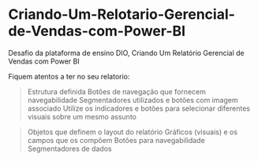 # Criando-Um-Relotario-Gerencial-de-Vendas-com-Power-BI

Desafio da plataforma de ensino DIO, Criando Um Relatório Gerencial de Vendas com Power BI

Fiquem atentos a ter no seu relatorio: 

>Estrutura definida 
>Botões de navegação que fornecem navegabilidade 
>Segmentadores utilizados e botões com imagem associado 
>Utilize os indicadores e botões para selecionar diferentes visuais sobre um mesmo assunto 

>Objetos que definem o layout do relatório 
>Gráficos (visuais) e os campos que os compõem 
>Botões para navegabilidade 
>Segmentadores de dados 
